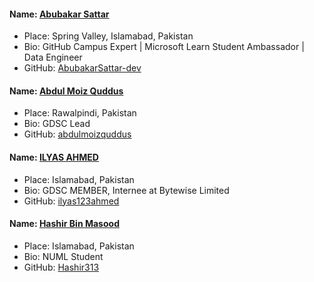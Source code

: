 #### Name: [Abubakar Sattar](https://github.com/AbubakarSattar-dev)

- Place: Spring Valley, Islamabad, Pakistan
- Bio: GitHub Campus Expert | Microsoft Learn Student Ambassador | Data Engineer
- GitHub: [AbubakarSattar-dev](https://github.com/AbubakarSattar-dev)

#### Name: [Abdul Moiz Quddus](https://github.com/abdulmoizquddus)

- Place: Rawalpindi, Pakistan
- Bio: GDSC Lead
- GitHub: [abdulmoizquddus](https://github.com/abdulmoizquddus)



#### Name: [ILYAS AHMED](https://github.com/ilyas123ahmed)

- Place: Islamabad, Pakistan
- Bio: GDSC MEMBER, Internee at Bytewise Limited
- GitHub: [ilyas123ahmed](https://github.com/ilyas123ahmed)

#### Name: [Hashir Bin Masood](https://github.com/Hashir313)

- Place: Islamabad, Pakistan
- Bio: NUML Student
- GitHub: [Hashir313](https://github.com/Hashir313)
